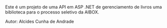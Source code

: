 Este é um projeto de uma API em ASP .NET de gerenciamento de livros uma biblioteca para o processo seletivo da AIBOX.

Autor: Alcides Cunha de Andrade
